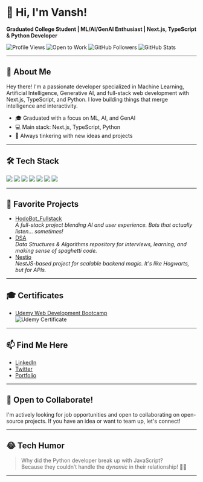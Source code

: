 # 👋 Hi, I'm Vansh!

**Graduated College Student | ML/AI/GenAI Enthusiast | Next.js, TypeScript & Python Developer**

![Profile Views](https://komarev.com/ghpvc/?username=uvansh&color=blue)
![Open to Work](https://img.shields.io/badge/Open%20to-Job%20Opportunities-brightgreen)
![GitHub Followers](https://img.shields.io/github/followers/uvansh?label=Followers&style=social)
![GitHub Stats](https://github-readme-stats.vercel.app/api?username=uvansh&show_icons=true&theme=radical)

---

## 🚀 About Me

Hey there! I'm a passionate developer specialized in Machine Learning, Artificial Intelligence, Generative AI, and full-stack web development with Next.js, TypeScript, and Python. I love building things that merge intelligence and interactivity.

- 🎓 Graduated with a focus on ML, AI, and GenAI
- 💻 Main stack: Next.js, TypeScript, Python
- 🤖 Always tinkering with new ideas and projects

---

## 🛠️ Tech Stack

<div align="left">
  <img src="https://img.shields.io/badge/Python-3776AB?style=for-the-badge&logo=python&logoColor=white" />
  <img src="https://img.shields.io/badge/HuggingFace-FCC624?style=for-the-badge&logo=hugging-face&logoColor=black" />
  <img src="https://img.shields.io/badge/LangChain-00B4D8?style=for-the-badge&logo=langchain&logoColor=white" />
  <img src="https://img.shields.io/badge/OpenAI-412991?style=for-the-badge&logo=openai&logoColor=white" />
  <img src="https://img.shields.io/badge/Next.js-000000?style=for-the-badge&logo=next.js&logoColor=white" />
  <img src="https://img.shields.io/badge/TypeScript-3178C6?style=for-the-badge&logo=typescript&logoColor=white" />
  <img src="https://img.shields.io/badge/TailwindCSS-38B2AC?style=for-the-badge&logo=tailwind-css&logoColor=white" />
</div>

---

## 🌟 Favorite Projects

- [HodoBot_Fullstack](#)  
  *A full-stack project blending AI and user experience. Bots that actually listen... sometimes!*
- [DSA](#)  
  *Data Structures & Algorithms repository for interviews, learning, and making sense of spaghetti code.*
- [Nestio](#)  
  *NestJS-based project for scalable backend magic. It's like Hogwarts, but for APIs.*

---

## 🎓 Certificates

- [Udemy Web Development Bootcamp](https://www.udemy.com/certificate/UC-0effa79f-9e29-4c66-b079-f76619fde622/)  
  ![Udemy Certificate](https://img.shields.io/badge/Udemy-Web%20Development%20Bootcamp-orange?logo=udemy&logoColor=white)

---

## 📫 Find Me Here

- [LinkedIn](#) <!-- Add your LinkedIn URL here -->
- [Twitter](#) <!-- Add your Twitter handle here -->
- [Portfolio](#) <!-- Add your Portfolio site here -->

---

## 🤝 Open to Collaborate!

I'm actively looking for job opportunities and open to collaborating on open-source projects. If you have an idea or want to team up, let's connect!

---

## 😂 Tech Humor

> Why did the Python developer break up with JavaScript?  
> Because they couldn’t handle the *dynamic* in their relationship! 🐍✨

---

<!--
Profile stats, badges, more fun facts can go here.
-->
